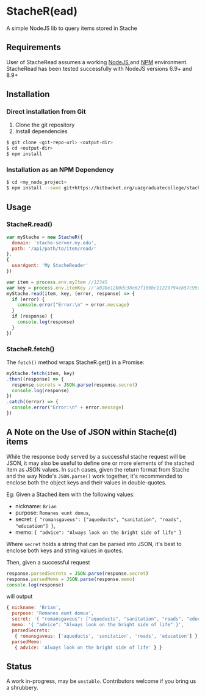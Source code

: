 # StacheR(ead)

A simple NodeJS lib to query items stored in Stache

## Requirements

User of StacheRead assumes a working [NodeJS ](https://nodejs.org/) and [NPM](https://www.npmjs.com/) environment.
StacheRead has been tested successfully with NodeJS versions 6.9+ and 8.9+

## Installation

### Direct installation from Git
1. Clone the git repository
2. Install dependencies

```sh
$ git clone <git-repo-url> <output-dir>
$ cd <output-dir>
$ npm install
```

### Installation as an NPM Dependency
```sh
$ cd <my_node_project>
$ npm install --save git+https://bitbucket.org/uazgraduatecollege/stacheread-js.git
```

## Usage

### StacheR.read()

```javascript
var myStache = new StacheR({
  domain: 'stache-server.my.edu',
  path: '/api/path/to/item/read/'
},
{
  userAgent: 'My StacheReader'
})

var item = process.env.myItem //12345
var key = process.env.itemKey //'a028e12b0dc38e62f169bc11229794eb57c95c6567c634958f9498ff70d97d70'
myStache.read(item, key, (error, response) => {
  if (error) {
    console.error("Error:\n" + error.message)
  }
  if (response) {
    console.log(response)
  }
})
```

### StacheR.fetch()

The `fetch()` method wraps StacheR.get() in a Promise:

```javascript
myStache.fetch(item, key)
.then((response) => {
  response.secrets = JSON.parse(response.secret)
  console.log(response)
})
.catch((error) => {
  console.error("Error:\n" + error.message)
})
```

## A Note on the Use of JSON within Stache(d) items

While the response body served by a successful stache request will be JSON, it may also be useful to define one or more elements of the stached item as JSON values. In such cases, given the return format from Stache and the way Node's `JSON.parse()` work together, it's recommended to enclose both the object keys and their values in double-quotes.

Eg: Given a Stached item with the following values:

- nickname: `Brian`
- purpose: `Romanes eunt domus`,
- secret: `{ "romansgaveus": ["aqueducts", "sanitation", "roads", "education"] }`,
- memo: `{ "advice": "Always look on the bright side of life" }`

Where `secret` holds a string that can be parsed into JSON, it's best to enclose both keys and string values in quotes.

Then, given a successful request

```javascript
response.parsedSecrets = JSON.parse(response.secret)
response.parsedMemo = JSON.parse(response.memo)
console.log(response)
```

will output

```javascript
{ nickname: 'Brian',
  purpose: 'Romanes eunt domus',
  secret: '{ "romansgaveus": ["aqueducts", "sanitation", "roads", "education"] }',
  memo: '{ "advice": "Always look on the bright side of life" }',
  parsedSecrets:
   { romansgaveus: ['aqueducts', 'sanitation', 'roads', 'education'] },
  parsedMemo:
   { advice: 'Always look on the bright side of life' } }
```

## Status

A work in-progress, may be `unstable`. Contributors welcome if you bring us a shrubbery.
